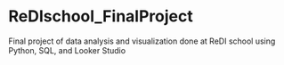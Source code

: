 # ReDIschool_FinalProject
Final project of data analysis and visualization done at ReDI school using Python, SQL, and Looker Studio
